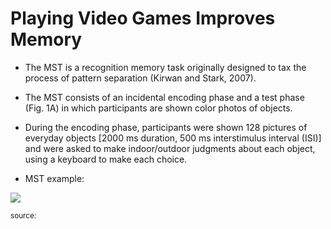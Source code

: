 # Playing Video Games Improves Memory

- The MST is a recognition memory task originally designed to tax the process of pattern separation (Kirwan and Stark, 2007). 
- The MST consists of an incidental encoding phase and a test phase (Fig. 1A) in which participants are shown color photos of objects. 
- During the encoding phase, participants were shown 128 pictures of everyday objects [2000 ms duration, 500 ms interstimulus interval (ISI)] and were asked
to make indoor/outdoor judgments about each object, using a keyboard to make each choice.

- MST example: 

![](https://www.researchgate.net/profile/Nurit_Gronau/publication/277576584/figure/fig2/AS:294332633501701@1447185776524/Figure-2-Examples-of-the-stimulus-display-in-the-different-conditions-during-the.png)

<sup>source:[](http://www.jneurosci.org/content/jneuro/35/49/16116.full.pdf)</sup>
